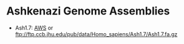 # Ashkenazi Genome Assemblies

* Ash1.7: [AWS](https://ashkenazi-genome.s3.us-east-2.amazonaws.com/Ash1.7b.fa.gz) or ftp://ftp.ccb.jhu.edu/pub/data/Homo_sapiens/Ash1.7/Ash1.7.fa.gz
